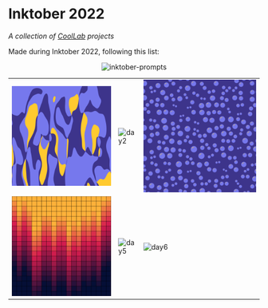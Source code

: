 # Inktober 2022

*A collection of [CoolLab](https://coollibs.github.io/lab) projects*

Made during Inktober 2022, following this list:

<p align="center">
  <img alt="inktober-prompts" width="500px" src="https://user-images.githubusercontent.com/45451201/192858242-f41d06d3-1f82-43a2-a623-02036ac88e69.png" />
</p>

| | | |
| --- | --- | --- |
| ![day1](01%20-%20Color%20Splashes/img1.png) | ![day2](https://user-images.githubusercontent.com/45451201/193429705-a4cd4a1f-4bf5-4018-a805-5329550f5655.png) | ![day3](03%20-%20Bubbles/img1.png) |
| ![day4](04%20-%20Gradient/img1.png) |![day5](https://user-images.githubusercontent.com/45451201/193470730-caf8e507-eee1-4582-a5df-d6e546597c4a.png) | ![day6](https://user-images.githubusercontent.com/45451201/193474612-2676c3e5-0357-49fb-a8fe-42794a3dab1d.png) |

